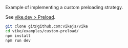 Example of implementing a custom preloading strategy.

See [vike.dev > Preload](https://vike.dev/preload).

```bash
git clone git@github.com:vikejs/vike
cd vike/examples/custom-preload/
npm install
npm run dev
```
